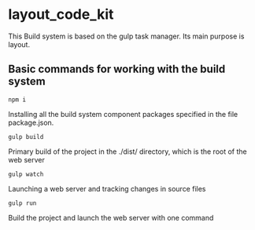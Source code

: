 # layout_code_kit
This Build system is based on the gulp task manager. Its main purpose is layout.

## Basic commands for working with the build system

```
npm i
```
Installing all the build system component packages specified in the file
package.json.

```
gulp build
```
Primary build of the project in the ./dist/ directory, which is the root of the web server

```
gulp watch
```
Launching a web server and tracking changes in source files

```
gulp run
```
Build the project and launch the web server with one command
